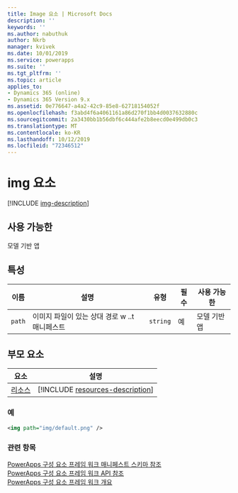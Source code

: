 ```yaml
---
title: Image 요소 | Microsoft Docs
description: ''
keywords: ''
ms.author: nabuthuk
author: Nkrb
manager: kvivek
ms.date: 10/01/2019
ms.service: powerapps
ms.suite: ''
ms.tgt_pltfrm: ''
ms.topic: article
applies_to:
- Dynamics 365 (online)
- Dynamics 365 Version 9.x
ms.assetid: 0e776647-a4a2-42c9-85e8-62718154052f
ms.openlocfilehash: f3abd4f6a4061161a86d270f1bb4d0037632880c
ms.sourcegitcommit: 2a3430bb1b56dbf6c444afe2b8eecd0e499db0c3
ms.translationtype: MT
ms.contentlocale: ko-KR
ms.lasthandoff: 10/12/2019
ms.locfileid: "72346512"
---
```

# <a name="img-element"></a>img 요소

[!INCLUDE [img-description](includes/img-description.md)]

## <a name="available-for"></a>사용 가능한

모델 기반 앱

## <a name="attributes"></a>특성

|이름|설명|유형|필수|사용 가능한|
|--|--|--|--|-------|
|`path`|이미지 파일이 있는 상대 경로 w ..t 매니페스트|`string`|예|모델 기반 앱|

## <a name="parent-elements"></a>부모 요소

|요소|설명|
|--|--|
|[리소스](resources.md)|[!INCLUDE [resources-description](includes/resources-description.md)]|


### <a name="example"></a>예

```XML
<img path="img/default.png" />
```

### <a name="related-topics"></a>관련 항목

[PowerApps 구성 요소 프레임 워크 매니페스트 스키마 참조](index.md)<br/>
[PowerApps 구성 요소 프레임 워크 API 참조](../reference/index.md)<br/>
[PowerApps 구성 요소 프레임 워크 개요](../overview.md)
